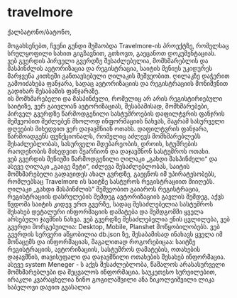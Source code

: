 # travelmore
ქალბატონო/ბატონო, 
 
მოგახსენებთ, ჩვენი  გუნდი მუშაობდა Travelmore-ის პროექტზე, რომელსაც სრულყოფილი სახით გიგზავნით, გთხოვთ, გაეცანოთ დოკუმენტაციას.   
ვებ გვერდის პირველი გვერდზე შესაძლებელია, მომხმარებლის და მასპინძლის ავტორიზაცია და რეგისტრაცია, საიტის მენიუს უკიდურეს მარჯვენა კითხეში განთავსებული ღილაკის მეშვეობით.
ღილაკზე დაჭერით გამოიძახება ფანჯარა, სადაც ავტორიზაციის და რეგისტრაციის მონიშვნით გადიხარ შესაბამის ფანჯარაზე.  
ის მომხმარებელი და მასპინძელი, რომელიც არ არის რეგისტირიებული საიტიზე, ვერ გაივლიან ავტორიზაციას, შესაბამისად, მომხმარებები, პირველ გვერდზე წარმოდგენილი სასტუმროების დაფილტვრის ფანჯრის მეშვეობით შეძლებენ მხოლოდ ინფორმაციის ნახვას, მაგრამ სასურველი დღეების მიხედვით  ვერ დაჯავშნიან ოთახს. 
დაფილტვრის ფანჯარა, წარმოადგენს ფუნქციონალს, რომელიც აძლევს მომხმარებლებს შესაძლებლობას, სასურველი მდებარეობის, დროის, სტუმრების რაოდენობის მიხედვით შეარჩიონ და დაჯავშნონ სასტუმროს ოთახი.  
ვებ გვერდის მენიუში წარმოდგენილი ღილაკი „გახდი მასპინძელი“ და ასევე ღილაკი „გაიგე მეტი“, იძლევა შესაძლებლობას, საიტის მომხმარებელი გადავიდეს ახალ გვრდზე, გაეცნოს იმ უპირატესობებს, რომლებსაც Travelmore ის საიტზე  სასტუროს  რეგისტრაციით მიიღებს. ღილაკი „გახდი მასპინძლის“ მეშვეობით გაიაროს რეგისტრაცია, რეგისტრაციის დასრულების შემდეგ ავტორიზაციის გავლის შემდეგ, აქვს წვდომა საიტის კიდევ  ერთ გვერზე, სადაც შესაძლებელია სასტუმროს შესახებ დეტალური ინფორმაციის დამატება და შემდგომში ყველა არსებული ჯავშნის ნახვა. 
ვებ გვერდზე შესაძლებელია ენის ცვლილება,  ვებ გვერდი  მორგებუილია: Desktop, Mobile, Planshet მოწყობილობებს. 
ვებ გვერდის სერვერი აწყობილია db.json ზე, შესაბამისად  ინახავს ყველა იმ მონაცემს და ინფორმაციას, მაგალითად როგორებიცაა: საიტზე რეგისტრაციის, ავტორიზაციის, სასტუმროს დამატების, ოთახების დაჯავშნის, თავისუფალი და დაჯავშნილი ოთახების შესახებ ინფორმაცია. ასევე system Meneger - ს აქვს შესაძლებლობა, წაშალოს არასასურველი მომხმარებლები და შეცვალოს ინფორმაცია. 
საუკეთესო სურვილებით, 
ირაკლი კვარაცხელია 
ნინო გოგილაშვილი 
ანა ნიკოლეიშვილი 
ლიკა ხაბელოვი 
დავით გვასალია 
 

